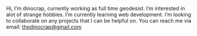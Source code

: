 Hi, I’m dinocrap, currently working as full time geodesist.
I’m interested in alot of strange hobbies.
I’m currently learning web development.
I’m looking to collaborate on any projects that I can be helpful on.
You can reach me via email: thedinocrap@gmail.com

<!---
To be improved
--->
